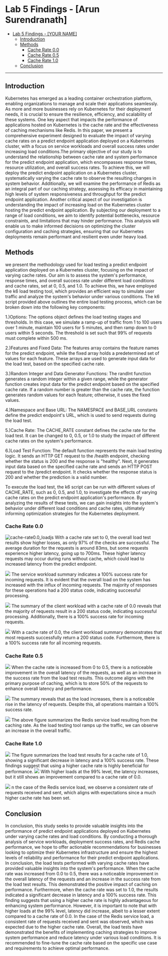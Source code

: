 # Lab 5 Findings - [Arun Surendranath]

- [Lab 5 Findings - \[YOUR NAME\]](#lab-5-findings---arun-surendranath)
  - [Introduction](#introduction)
  - [Methods](#findings)
    - [Cache Rate 0.0](#finding-1)
    - [Cache Rate 0.5](#finding-2)
    - [Cache Rate 1.0](#finding-n)
  - [Conclusion](#conclusion)

---

## Introduction

Kubernetes has emerged as a leading container orchestration platform, enabling organizations to manage and scale their applications seamlessly. As more and more businesses rely on Kubernetes for their deployment needs, it is crucial to ensure the resilience, efficiency, and scalability of these systems. 
One key aspect that impacts the performance of applications hosted on Kubernetes is the cache rate and the effectiveness of caching mechanisms like Redis. In this paper, we present a comprehensive experiment designed to evaluate the impact of varying cache rates on a predict endpoint application deployed on a Kubernetes cluster, 
with a focus on service workloads and overall success rates under increasing load conditions.The primary objective of our study is to understand the relationship between cache rate and system performance for the predict endpoint application, which encompasses response times, resource utilization, and overall success rates. 
To achieve this, we will deploy the predict endpoint application on a Kubernetes cluster, systematically varying the cache rate to observe the resulting changes in system behavior. Additionally, we will examine the performance of Redis as an integral part of our caching strategy, assessing its efficacy in maintaining high levels of system responsiveness and throughput for the predict endpoint application.
Another critical aspect of our investigation is understanding the impact of increasing load on the Kubernetes cluster hosting the predict endpoint application. By subjecting our deployment to a range of load conditions, we aim to identify potential bottlenecks, resource constraints, and limitations that may hinder performance. 
This analysis will enable us to make informed decisions on optimizing the cluster configuration and caching strategies, ensuring that our Kubernetes deployments remain performant and resilient even under heavy load.


## Methods

we present the methodology used for load testing a predict endpoint application deployed on a Kubernetes cluster, focusing on the impact of varying cache rates. Our aim is to assess the system's performance, response times, and overall success rate under different load conditions and cache rates, set at 0, 0.5, and 1.0.
To achieve this, we have employed the k6 load testing tool, which provides an efficient way to simulate user traffic and analyze the system's behavior under various conditions. The k6 script provided above outlines the entire load testing process, which can be broken down into the following key components:

1.)Options: The options object defines the load testing stages and thresholds. In this case, we simulate a ramp-up of traffic from 1 to 100 users over 1 minute, maintain 100 users for 5 minutes, and then ramp down to 0 users within 5 seconds. The threshold is set such that 99% of requests must complete within 500 ms.

2.)Features and Fixed Data: The features array contains the feature names for the predict endpoint, while the fixed array holds a predetermined set of values for each feature. These arrays are used to generate input data for the load test, based on the specified cache rate.

3.)Random Integer and Data Generator Functions: The randInt function generates a random integer within a given range, while the generator function creates input data for the predict endpoint based on the specified cache rate. If a random number is greater than the cache rate, the function generates random values for each feature; otherwise, it uses the fixed values.

4.)Namespace and Base URL: The NAMESPACE and BASE_URL constants define the predict endpoint's URL, which is used to send requests during the load test.

5.)Cache Rate: The CACHE_RATE constant defines the cache rate for the load test. It can be changed to 0, 0.5, or 1.0 to study the impact of different cache rates on the system's performance.

6.)Load Test Function: The default function represents the main load testing logic. It sends an HTTP GET request to the /health endpoint, checking whether the status is 200 and the response is "healthy". Next, it generates input data based on the specified cache rate and sends an HTTP POST request to the /predict endpoint. It checks whether the response status is 200 and whether the prediction is a valid number.

To execute the load test, the k6 script can be run with different values of CACHE_RATE, such as 0, 0.5, and 1.0, to investigate the effects of varying cache rates on the predict endpoint application's performance. By analyzing the results of these tests, we can gain insights into the system's behavior under different load conditions and cache rates, ultimately informing optimization strategies for the Kubernetes deployment.

### Cache Rate 0.0

![cache-rate0.0_loadjs](images/cache_0.0/Cache_0.0_loadjs_report.png)
With a cache rate set to 0, the overall load test results show higher losses, as only 97% of the checks are successful. The average duration for the requests is around 83ms, but some requests experience higher latency, going up to 700ms. These higher latency requests may occur during runs without cache, which could lead to increased latency from the predict endpoint.

![](images/cache_0.0/cache_0.0_service_workload.png)
The service workload summary indicates a 100% success rate for incoming requests. It is evident that the overall load on the system has increased with the influx of incoming requests. The majority of responses for these operations had a 200 status code, indicating successful processing.

![](images/cache_0.0/cache_0.0_client_workload.png)
The summary of the client workload with a cache rate of 0.0 reveals that the majority of requests result in a 200 status code, indicating successful processing. Additionally, there is a 100% success rate for incoming requests.

![](images/cache_0.0/cache_0.0_redis_bytesoverall.png)
With a cache rate of 0.0, the client workload summary demonstrates that most requests successfully return a 200 status code. Furthermore, there is a 100% success rate for all incoming requests.


### Cache Rate 0.5

![](images/cache_0.5/cache_0.5_loadjs.png)
When the cache rate is increased from 0 to 0.5, there is a noticeable improvement in the overall latency of the requests, as well as an increase in the success rate from the load test results. This outcome aligns with the primary purpose of caching, which is to store 50% of the requests to enhance overall latency and performance.

![](images/cache_0.5/cache_0.5_srv_client_load.png)
The summary reveals that as the load increases, there is a noticeable rise in the latency of requests. Despite this, all operations maintain a 100% success rate.

![](images/cache_0.5/cache_0.5_redis_srv_load.png)
The above figure summarizes the Redis service load resulting from the caching rate. As the load testing tool ramps up the traffic, we can observe an increase in the overall traffic.
### Cache Rate 1.0

![](images/cache_1.0/cache_1.0_loadjs_overall.png)
The figure summarizes the load test results for a cache rate of 1.0, showing a significant decrease in latency and a 100% success rate. These findings suggest that using a higher cache rate is highly beneficial for performance.
![](images/cache_1.0/cache_1.0_service_workload.png)
With higher loads at the 99% level, the latency increases, but it still shows an improvement compared to a cache rate of 0.0.

![](images/cache_1.0/cache_1.0_redis_svcload.png)
n the case of the Redis service load, we observe a consistent rate of requests received and sent, which aligns with expectations since a much higher cache rate has been set.


## Conclusion

In conclusion, this study seeks to provide valuable insights into the performance of predict endpoint applications deployed on Kubernetes under varying cache rates and load conditions. By conducting a thorough analysis of service workloads, deployment success rates, 
and Redis cache performance, we hope to offer actionable recommendations for businesses looking to optimize their Kubernetes infrastructure and ensure the highest levels of reliability and performance for their predict endpoint applications.
In conclusion, the load tests performed with varying cache rates have provided valuable insights into the system's performance. When the cache rate was increased from 0.0 to 0.5, there was a noticeable improvement in the overall latency of the requests and an increase in the success rate from the load test results. This demonstrated the positive impact of caching on performance.
Furthermore, when the cache rate was set to 1.0, the results indicated a significant decrease in latency and a 100% success rate. This finding suggests that using a higher cache rate is highly advantageous for enhancing system performance.
However, it is important to note that with higher loads at the 99% level, latency did increase, albeit to a lesser extent compared to a cache rate of 0.0. In the case of the Redis service load, a consistent rate of requests received and sent was observed, which was expected due to the higher cache rate.
Overall, the load tests have demonstrated the benefits of implementing caching strategies to improve system performance and reduce latency under various load conditions. It is recommended to fine-tune the cache rate based on the specific use case and requirements to achieve optimal performance.




